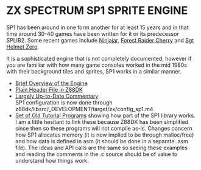 # ZX SPECTRUM SP1 SPRITE ENGINE

SP1 has been around in one form another for at least 15 years and in that time around 30-40 games have been written for it or its predecessor SPLIB2.  Some recent games include [Ninjajar](http://www.mojontwins.com/juegos_mojonos/ninjajar/), [Forest Raider Cherry](http://www.worldofspectrum.org/infoseekid.cgi?id=0025408) and [Sgt Helmet Zero](http://www.mojontwins.com/juegos_mojonos/sgt-helmet-zero/). 

It is a sophisticated engine that is not completely documented, however if you are familiar with how many game consoles worked in the mid 1980s with their background tiles and sprites, SP1 works in a similar manner.

* [Brief Overview of the Engine](https://www.z88dk.org/wiki/doku.php?id=library:sprites:sp1)
* [Plain Header File in Z88DK](https://github.com/z88dk/z88dk/blob/master/include/_DEVELOPMENT/clang/arch/zx/sp1.h)
* [Largely Up-to-Date Commentary](https://www.z88dk.org/wiki/doku.php?id=libnew:examples:sp1_ex1)  
SP1 configuration is now done through z88dk/libsrc/_DEVELOPMENT/target/zx/config_sp1.m4
* [Set of Old Tutorial Programs](https://github.com/z88dk/z88dk/tree/master/libsrc/sprites/software/sp1/spectrum/examples) showing how part of the SP1 library works.  
  I am a little hesitant to link these because Z88DK has been simplified since then so these programs will not compile as-is.  Changes concern how SP1 allocates memory (it is now implied to be through malloc/free) and how data is defined in asm (it should be done in a separate .asm file).  The ideas and API calls are the same so seeing these examples and reading the comments in the .c source should be of value to understand how things work.
